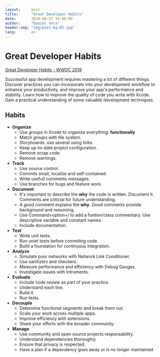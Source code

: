 ```yaml
---
layout:     post
title:      "Great Developer Habits"
date:       2020-06-23 16:08:00
author:     "Daniel Vela"
header-img: "img/post-bg-02.jpg"
lang:       en
---
```


# Great Developer Habits

[Great Developer Habits - WWDC 2019](https://developer.apple.com/videos/play/wwdc2019/239/)

Successful app development requires mastering a lot of different things. Discover practices you can incorporate into your development workflow to enhance your productivity, and improve your app's performance and stability. Learn how to improve the quality of code you write with Xcode. Gain a practical understanding of some valuable development techniques.

## Habits

* **Organize** 
    - Use *groups* in Xcode to organize everything: **functionally** 
    - Match *groups* with file system. 
    - Storyboards: use several using links. 
    - Keep up-to-date project configuration.
    - Remove scrap code. 
    - Remove warnings.
* **Track**
    - Use source control.
    - Commits small, localize and self-contained.
    - Write usefull comments messages.
    - Use branches for bugs and feature work.
* **Document**
    - It's important to describe the **why** the code is written. Document it. Comments are criticial for future understanding.
    - A good comment explains the **why**. Good comments provide background and reasoning.
    - Use Command+option+/ to add a funtion/class commentary. Use descriptive variable and constant names.
    - Include documentation.
* **Test**
    - Write unit tests.
    - Run uniet tests before commiting code.
    - Build a foundation for continuous integration.
* **Analyze**
    - Simulate poor networks with Network Link Conditioner.
    - Use sanitizers and checkers.
    - Measure performance and efficiency with Debug Gauges.
    - Investigate issues with Intruments.
* **Evaluate**
    - Include code review as part of your practice.
    - Understand each line.
    - Build it.
    - Run tests.
* **Decouple**
    - Determine functional segments and break them out.
    - Scale your work across multiple apps.
    - Improve efficiency with extensions.
    - Share your efforts with the broader community.
* **Manage**
    - Use community and open source projects responsability.
    - Understand dependencies thoroughly.
    - Ensure that privacy is respected.
    - Have a plan if a dependency goes away or is no longer maintained.

